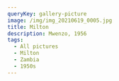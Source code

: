 ```yaml
---
queryKey: gallery-picture
image: /img/img_20210619_0005.jpg
title: Milton
description: Mwenzo, 1956
tags:
  - All pictures
  - Milton
  - Zambia
  - 1950s
---
```

